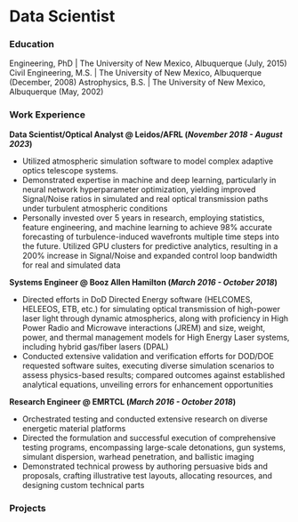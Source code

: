 # Data Scientist

### Education 
Engineering, PhD | The University of New Mexico, Albuquerque (July, 2015)
Civil Engineering, M.S. | The University of New Mexico, Albuquerque (December, 2008)
Astrophysics, B.S. | The University of New Mexico, Albuquerque (May, 2002)

### Work Experience
**Data Scientist/Optical Analyst @ Leidos/AFRL (_November 2018 - August 2023_)**
- Utilized atmospheric simulation software to model complex adaptive optics telescope systems.
- Demonstrated expertise in machine and deep learning, particularly in neural network hyperparameter optimization, yielding improved Signal/Noise ratios in simulated and real optical transmission paths under turbulent atmospheric conditions
- Personally invested over 5 years in research, employing statistics, feature engineering, and machine learning to achieve 98% accurate forecasting of turbulence-induced wavefronts multiple time steps into the future. Utilized GPU clusters for predictive analytics, resulting in a 200% increase in Signal/Noise and expanded control loop bandwidth for real and simulated data

**Systems Engineer @ Booz Allen Hamilton (_March 2016 - October 2018_)**
- Directed efforts in DoD Directed Energy software (HELCOMES, HELEEOS, ETB, etc.) for simulating optical transmission of high-power laser light through dynamic atmospherics, along with proficiency in High Power Radio and Microwave interactions (JREM) and size, weight, power, and thermal management models for High Energy Laser systems, including hybrid gas/fiber lasers (DPAL)
- Conducted extensive validation and verification efforts for DOD/DOE requested software suites, executing diverse simulation scenarios to assess physics-based results; compared outcomes against established analytical equations, unveiling errors for enhancement opportunities


**Research Engineer @ EMRTCL (_March 2016 - October 2018_)**
- Orchestrated testing and conducted extensive research on diverse energetic material platforms
- Directed the formulation and successful execution of comprehensive testing programs, encompassing large-scale detonations, gun systems, simulant dispersion, warhead penetration, and ballistic imaging
- Demonstrated technical prowess by authoring persuasive bids and proposals, crafting illustrative test layouts, allocating resources, and designing custom technical parts

### Projects
